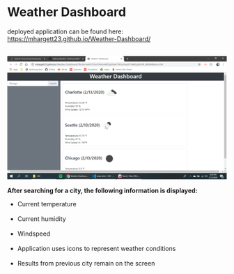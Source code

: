 # Weather Dashboard


deployed application can be found here: https://mhargett23.github.io/Weather-Dashboard/
<br><br>

![Weather Dashboard screen shot](images/weatherdashboardss.png)

<strong>After searching for a city, the following information is displayed:</strong><br>

<ul>
<li>Current temperature</li><br>
<li>Current humidity</li><br>
<li>Windspeed</li><br>
<li>Application uses icons to represent weather conditions</li><br>
<li>Results from previous city remain on the screen</li>
</ul>
